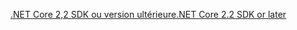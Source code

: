 [<span data-ttu-id="7f142-101">.NET Core 2,2 SDK ou version ultérieure</span><span class="sxs-lookup"><span data-stu-id="7f142-101">.NET Core 2.2 SDK or later</span></span>](https://www.microsoft.com/net/download/all)
